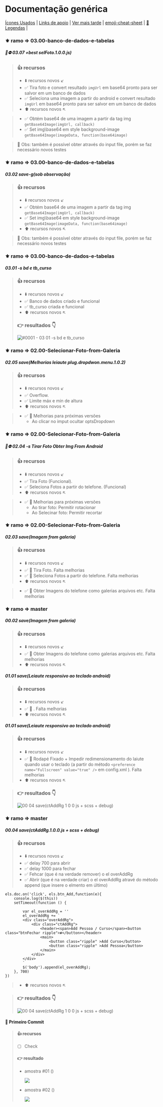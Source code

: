 # Documentação genérica

[Ícones Usados](https://github.com/H7-Dev/FC_v1.0.0/blob/master/www/ASSETS/GITHUB/PAGES/links%20%C3%8Dcones.md) |
[Links de apoio](https://github.com/H7-Dev/FC_v1.0.0/blob/master/www/ASSETS/GITHUB/PAGES/links.apoio.md) |
[Ver mais tarde](https://github.com/H7-Dev/FC_v1.0.0/blob/master/www/ASSETS/GITHUB/PAGES/vermaistarde.md) |
[emoji-cheat-sheet](https://github.com/ikatyang/emoji-cheat-sheet) |
[📝 Legendas](https://github.com/H7-Dev/FC_v1.0.0/blob/master/www/ASSETS/GITHUB/PAGES/legendas.md) |
<!-- 🚩 -->


### ⚜️ ramo => 03.00-banco-de-dados-e-tabelas
#####  🚧⛔ 03.07 +best selFoto.1.0.0.js)
>  ### 👍 recursos
>   - ⬇️ recursos novos ↙️
>   - ✅ Tira foto e convert resultado `imgUrl` em base64 pronto para ser salvor em um banco de dados
>   - ✅ Seleciona uma imagem a partir do android e convert resultado `imgUrl` em base64 pronto para ser salvor em um banco de dados
>   - ⬆️ recursos novos ↖️

>   - ✅ Obtém base64 de uma imagem a partir da tag img `getBase64Image(imgUrl, callback)`
>   - ✅ Set img\base64 em style background-image `getBase64Image(imageData, function(base64image)`

> 🚩 Obs: também é possível obter através do input file, porém se faz necessário novos testes



### ⚜️ ramo => 03.00-banco-de-dados-e-tabelas
#####  03.02 save-g(sob observação)
>  ### 👍 recursos
>   - ⬇️ recursos novos ↙️
>   - ✅ Obtém base64 de uma imagem a partir da tag img `getBase64Image(imgUrl, callback)`
>   - ✅ Set img\base64 em style background-image `getBase64Image(imageData, function(base64image)`
>   - ⬆️ recursos novos ↖️

> 🚩 Obs: também é possível obter através do input file, porém se faz necessário novos testes



### ⚜️ ramo => 03.00-banco-de-dados-e-tabelas
#####  03.01 -s bd e tb_curso
>  ### 👍 recursos
>   - ⬇️ recursos novos ↙️
>   - ✅ Banco de dados criado e funcional
>   - ✅ tb_curso criada e funcional
>   - ⬆️ recursos novos ↖️
>  ### 👉 resultados 👇
> ![#0001 - 03 01 -s bd e tb_curso](https://user-images.githubusercontent.com/93455937/149012955-343fb90f-ccee-4a50-b9f3-179b9d9daacb.gif)

### ⚜️ ramo => 02.00-Selecionar-Foto-from-Galeria
#####  02.05 save(Melhorias leiaute plug.dropdwon.menu.1.0.2)
>  ### 👍 recursos
>   - ⬇️ recursos novos ↙️
>   - ✅ Overflow.
>   - ✅ Limite máx e min de altura
>   - ⬆️ recursos novos ↖️

>   - ✅ 🚩 Melhorias para próximas versões
>      - Ao clicar no imput ocultar optsDropdown


### ⚜️ ramo => 02.00-Selecionar-Foto-from-Galeria
#####  🚧⛔ 02.04 -s Tirar Foto Obter Img From Android
>  ### 👍 recursos
>   - ⬇️ recursos novos ↙️
>   - ✅ Tira Foto (Funcional).
>   - ✅ Seleciona Fotos a partir do telefone. (Funcional)
>   - ⬆️ recursos novos ↖️

>   - ✅ 🚩 Melhorias para próximas versões
>      - Ao tirar foto: Permitir rotacionar
>      - Ao Selecinar foto: Permitir recortar


### ⚜️ ramo => 02.00-Selecionar-Foto-from-Galeria
#####  02.03 save(Imagem from galeria)
>  ### 👍 recursos
>   - ⬇️ recursos novos ↙️
>   - ✅ 🚩 Tira Foto. Falta melhorias
>   - ✅ 🚩 Seleciona Fotos a partir do telefone. Falta melhorias
>   - ⬆️ recursos novos ↖️

>   - ✅ 🚩 Obter Imagens do telefone como galerias arquivos etc. Falta melhorias

### ⚜️ ramo => master
#####  00.02 save(Imagem from galeria)
>  ### 👍 recursos
>   - ⬇️ recursos novos ↙️
>   - ✅ 🚩 Obter Imagens do telefone como galerias arquivos etc. Falta melhorias
>   - ⬆️ recursos novos ↖️


#####  01.01 save(Leiaute responsivo ao teclado android)
>  ### 👍 recursos
>   - ⬇️ recursos novos ↙️
>   - ✅ 🚩 . Falta melhorias
>   - ⬆️ recursos novos ↖️


#####  01.01 save(Leiaute responsivo ao teclado android)
>  ### 👍 recursos
>   - ⬇️ recursos novos ↙️
>   - ✅ 🚩 Rodapé Fixado + Impedir redimensionamento do laiute quando usar o teclado (a partir do método `<preference name="Fullscreen" value="true" />` em config.xml ). Falta melhorias
>   - ⬆️ recursos novos ↖️


>  ### 👉 resultados 👇
> ![00 04 save(ctAddRg 1 0 0 js + scss + debug)](https://user-images.githubusercontent.com/93455937/147891532-afa3a908-307f-4474-8257-05a1ce88319a.gif)


### ⚜️ ramo => master

#####  00.04 save(ctAddRg.1.0.0.js + scss + debug)
>  ### 👍 recursos
>   - ⬇️ recursos novos ↙️
>   - ✅ delay 700 para abrir
>   - ✅ delay 1000 para fechar
>   - ✅ Fehcar (que é na verdade remover) o el overAddRg
>   - ✅ Abrir (que é na verdade criar) o el overAddRg atravé do método append (que insere o elmento em último)

```
els.doc.on('click', els.btn_Add,function(e){
    console.log($(this))
    setTimeout(function () {

        var el_overAddRg = ''
        el_overAddRg += `
        <div class="overAddRg">
            <div class="ctAddRg">
                <header><span>Add Pessoa / Curso</span><button class="btnFechar ripple">✘</button></header>
                <main>
                    <button class="ripple" >Add Curso</button>
                    <button class="ripple" >Add Pessoa</button>
                </main>
            </div>
        </div>
        `
        $('body').append(el_overAddRg);
    }, 700)
})
```
>   - ⬆️ recursos novos ↖️


>  ### 👉 resultados 👇
> ![00 04 save(ctAddRg 1 0 0 js + scss + debug)](https://user-images.githubusercontent.com/93455937/147891532-afa3a908-307f-4474-8257-05a1ce88319a.gif)




#### 🏁 Primeiro Commit
>  #### 👍 recursos
>  - [ ] Check
>
>
>
>  #### 👉 resultado
>
>    - amostra #01 ()
>
>       <img src="https://user-images.githubusercontent.com/93455937/142617861-6b71c231-f2be-4814-84f1-ead00060148c.png" width="max-with" >
>
>    - amostra #02 ()
>
>       <img src="https://user-images.githubusercontent.com/93455937/142617932-ac7bb74a-d2f5-4a8d-b350-fc2303fd5ce8.png" width="max-with" >
>


<!-- [Temas para estudar mais tarde](https://github.com/H7-Dev/FC_v1.0.0/blob/master/www/ASSETS/GITHUB/PAGES/estudar.maistarde.md) | -->
